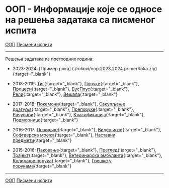 # ООП - Информације које се односе на решења задатака са писменог испита

[ООП](../../README.md) [Писмени испити](../README.md)

---

Решења задатака из претходних година:

* 2023-2024: [Пример рока] (./rokovi/oop.2023.2024.primerRoka.zip){:target="_blank"}

* 2018-2019: [Тиг](./rokovi/oop.2018.2019.jun1.tig.zip){:target="_blank"}, [Поруке](./rokovi/oop.2018.2019.jun1.poruke.zip){:target="_blank"}, [Процеси](./rokovi/oop.2018.2019.jun2.procesi.zip){:target="_blank"}, [БусПлус](./rokovi/oop.2018.2019.jun2.busplus.zip){:target="_blank"}, [Рели](./rokovi/oop.2018.2019.sept1.reli.zip){:target="_blank"}, [Вешала](./rokovi/oop.2018.2019.sept2.vesala.zip){:target="_blank"}
  
* 2017-2018: [Покемони](./rokovi/oop.2017.2018.jun1.pokemoni.zip){:target="_blank"}, [Сакупљање драгуља](./rokovi/oop.2017.2018.jun1.sakupljanjeDragulja.zip){:target="_blank"}, [Препоруке](./rokovi/oop.2017.2018.jun2.preporuke.zip){:target="_blank"}, [Рачунари](./rokovi/oop.2017.2018.jun2.racunari.zip){:target="_blank"}, [Класификација](./rokovi/oop.2017.2018.sept1.klasifikacija.zip){:target="_blank"}, [Подморнице](./rokovi/oop.2017.2018.sept2.podmornice.zip){:target="_blank"}

* 2016-2017: [Пошиљке](./rokovi/oop.2016.2017.jun1.posiljke.zip){:target="_blank"}, [Видео игре](./rokovi/oop.2016.2017.jun1.videoIgre.zip){:target="_blank"}, [Софтверска мрежа](./rokovi/oop.2016.2017.jun2.softverskaMreza.zip){:target="_blank"}, [Наставни предмети](./rokovi/oop.2016.2017.sept1.nastavniPredmeti.zip){:target="_blank"}

* 2015-2016: [Паковање](./rokovi/oop.2015.2016.jun1.pakovanje.zip){:target="_blank"}, [Преглед](./rokovi/oop.2015.2016.jun1.pregled.zip){:target="_blank"}, [Трајект](./rokovi/oop.2015.2016.jun2.trajekt.zip){:target="_blank"}, [Ветеринарска амбуланта](./rokovi/oop.2015.2016.jun2.veterinar.zip){:target="_blank"}, [Кодирање порука](./rokovi/oop.2015.2016.sept1.porukeKodiranje.zip){:target="_blank"}, [Грешке у порукама](./rokovi/oop.2015.2016.sept2.porukeGreske.zip){:target="_blank"} 


---

[ООП](../../README.md) [Писмени испити](../README.md)
